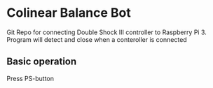 # Colinear Balance Bot
Git Repo for connecting Double Shock III controller to Raspberry Pi 3.
Program will detect and close when a conteroller is connected

## Basic operation
Press PS-button
